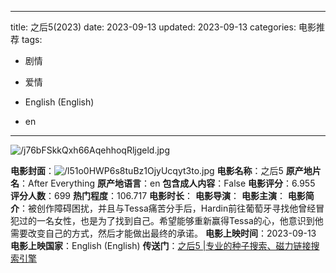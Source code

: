 
---
title: 之后5(2023)
date: 2023-09-13
updated: 2023-09-13
categories: 电影推荐
tags:

- 剧情
- 爱情

- English (English)
- en
---

<img src="https://image.tmdb.org/t/p/original/j76bFSkkQxh66AqehhoqRljgeld.jpg" alt="/j76bFSkkQxh66AqehhoqRljgeld.jpg" title="/j76bFSkkQxh66AqehhoqRljgeld.jpg">

**电影封面**：<img src="https://image.tmdb.org/t/p/w200/l51o0HWP6s8tuBz1OjyUcqyt3to.jpg" alt="/l51o0HWP6s8tuBz1OjyUcqyt3to.jpg" title="/l51o0HWP6s8tuBz1OjyUcqyt3to.jpg">
**电影名称**：之后5
**原产地片名**：After Everything
**原产地语言**：en
**包含成人内容**：False
**电影评分**：6.955
**评分人数**：699
**热门程度**：106.717
**电影时长**：
**电影导演**：
**电影主演**：
**电影简介**：被创作障碍困扰，并且与Tessa痛苦分手后，Hardin前往葡萄牙寻找他曾经冒犯过的一名女性，也是为了找到自己。希望能够重新赢得Tessa的心，他意识到他需要改变自己的方式，然后才能做出最终的承诺。
**电影上映时间**：2023-09-13
**电影上映国家**：English (English)
**传送门**：[之后5 |专业的种子搜索、磁力链接搜索引擎](https://movie.amd794.com:2083/?search=After%20Everything&ordering=&mode=match_phrase&page_size=10&page=1)

